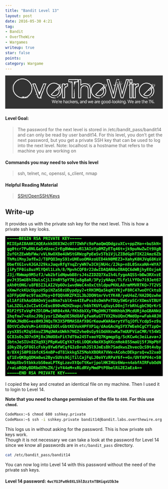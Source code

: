 ```yaml
---
title: "Bandit Level 13"
layout: post
date: 2016-05-30 4:21
tag:
- Bandit
- OverTheWire
- Wargames
writeup: true
star: false
points:
category: Wargame
---
```


![OverTheWire logo](/assets/images/OverTheWire/logo.png)

#### Level Goal:

>The password for the next level is stored in /etc/bandit_pass/bandit14 and can only be read by user bandit14. For this level, you don’t get the next password, but you get a private SSH key that can be used to log into the next level. Note: localhost is a hostname that refers to the machine you are working on

#### Commands you may need to solve this level

>ssh, telnet, nc, openssl, s_client, nmap

#### Helpful Reading Material

>[SSH/OpenSSH/Keys](https://help.ubuntu.com/community/SSH/OpenSSH/Keys)

## Write-up

It provides us with the private ssh key for the next level. This is how a private ssh key looks.

![private_ssh_key](/assets/images/OverTheWire/Bandit/private_ssh_key.png)

I copied the key and created an identical file on my machine.
Then I used it to login to Level 14.

**Note that you need to change permission of the file to `600`. For this use `chmod`.**

~~~bash
CodeMaxx:~$ chmod 600 sshkey.private
CodeMaxx:~$ ssh -i sshkey.private bandit14@bandit.labs.overthewire.org
~~~

This logs us in without asking for the password. This is how private ssh keys work.<br>
Though it is not necessary we can take a look at the password for Level 14 since we know all passwords are in `etc/bandit_pass` directory.

~~~bash
cat /etc/bandit_pass/bandit14
~~~

You can now log into Level 14 with this password without the need of the private ssh keys.

#### Level 14 password: `4wcYUJFw0k0XLShlDzztnTBHiqxU3b3e`
